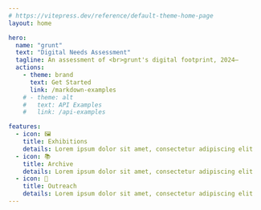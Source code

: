 ```yaml
---
# https://vitepress.dev/reference/default-theme-home-page
layout: home

hero:
  name: "grunt"
  text: "Digital Needs Assessment"
  tagline: An assessment of <br>grunt's digital footprint, 2024–
  actions:
    - theme: brand
      text: Get Started 
      link: /markdown-examples
    # - theme: alt
    #   text: API Examples
    #   link: /api-examples

features:
  - icon: 🖼️
    title: Exhibitions
    details: Lorem ipsum dolor sit amet, consectetur adipiscing elit
  - icon: 📚
    title: Archive
    details: Lorem ipsum dolor sit amet, consectetur adipiscing elit
  - icon: 🤲
    title: Outreach
    details: Lorem ipsum dolor sit amet, consectetur adipiscing elit
---
```


